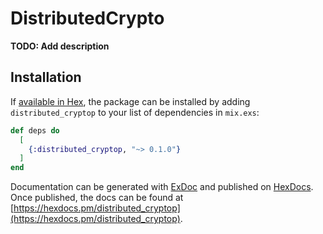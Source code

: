 # DistributedCrypto

**TODO: Add description**

## Installation

If [available in Hex](https://hex.pm/docs/publish), the package can be installed
by adding `distributed_cryptop` to your list of dependencies in `mix.exs`:

```elixir
def deps do
  [
    {:distributed_cryptop, "~> 0.1.0"}
  ]
end
```

Documentation can be generated with [ExDoc](https://github.com/elixir-lang/ex_doc)
and published on [HexDocs](https://hexdocs.pm). Once published, the docs can
be found at [https://hexdocs.pm/distributed_cryptop](https://hexdocs.pm/distributed_cryptop).

